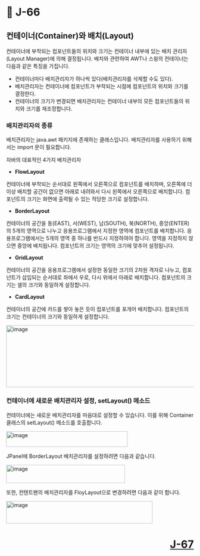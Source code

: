 # 📖 J-66

## 컨테이너(Container)와 배치(Layout)
<p>
  컨테이너에 부착되는 컴포넌트들의 위치와 크기는 컨테이너 내부에 있는 배치 관리자(Layout Manager)에 의해 결정됩니다.
  배치와 관련하여 AWT나 스윙의 컨테이너는 다음과 같은 특징을 가집니다.
</p>

* 컨테이너마다 배치관리자가 하나씩 있다(배치관리자를 삭제할 수도 있다).
* 배치관리자는 컨테이너에 컴포넌트가 부착되는 시점에 컴포넌트의 위치와 크기를 결정한다.
* 컨테이너의 크기가 변경되면 배치관리자는 컨테이너 내부의 모든 컴포넌트들의 위치와 크기를 재조정합니다.

### 배치관리자의 종류
<p>
  배치관리자는 java.awt 패키지에 존재하는 클래스입니다. 배치관리자를 사용하기 위해서는 import 문이 필요합니다.
</p>
<p>
  자바의 대표적인 4가지 배치관리자
</p>

* **FlowLayout**
<p>
  컨테이너에 부착되는 순서대로 왼쪽에서 오른쪽으로 컴포넌트를 배치하며, 오른쪽에 더 이상 배치할 공간이 없으면 아래로 내려와서 다시 왼쪽에서 오른쪽으로 배치합니다.
  컴포넌트의 크기는 화면에 출력될 수 있는 적당한 크기로 설정합니다.
</p>

* **BorderLayout**
<p>
  컨테이너의 공간을 동(EAST), 서(WEST), 남(SOUTH), 북(NORTH), 중앙(ENTER)의 5개의 영역으로 나누고 응용프로그램에서 지정한 영역에 컴포넌트를 배치합니다.
  응용프로그램에서는 5개의 영역 중 하나를 반드시 지정하여야 합니다. 
  영역을 지정하지 않으면 중앙에 배치됩니다.
  컴포넌트의 크기는 영역의 크기에 맞추어 설정됩니다.
</p>
  
* **GridLayout**
<p>
  컨테이너의 공간을 응용프로그램에서 설정한 동일한 크기의 2차원 격자로 나누고, 컴포넌트가 삽입되는 순서대로 좌에서 우로, 
  다시 위에서 아래로 배치합니다. 컴포넌트의 크기는 셀의 크기와 동일하게 설정합니다.
</p>
 
* **CardLayout**
<p>
  컨테이너의 공간에 카드를 쌓아 놓은 듯이 컴포넌트를 포개어 배치합니다.
  컴포넌트의 크기는 컨테이너의 크기와 동일하게 설정합니다.
</p>

<img width="683" height="166" alt="image" src="https://github.com/user-attachments/assets/5aedb8f9-0ec8-4484-b4b2-feda6a087889" />

### 컨테이너에 새로운 배치관리자 설정, setLayout() 메소드
<p>
  컨테이너에는 새로운 배치관리자를 마음대로 설정할 수 있습니다. 이를 위해 Container 클래스의 setLayout() 메소드를 호출합니다.
</p>

<img width="326" height="42" alt="image" src="https://github.com/user-attachments/assets/fe4e16bb-4def-4384-9b9b-33fff5660cb2" />

<p>
  JPanel에 BorderLayout 배치관리자를 설정하려면 다음과 같습니다.
</p>

<img width="319" height="49" alt="image" src="https://github.com/user-attachments/assets/b1f253e6-07da-4ba6-8548-7d1551d399e1" />

<p>
  또한, 컨텐트팬의 배치관리자를 FloyLayout으로 변경하려면 다음과 같이 합니다.
</p>

<img width="393" height="60" alt="image" src="https://github.com/user-attachments/assets/e06e0788-bea4-4cbe-a10f-f71c114ec1db" />

# <p align="right">[J-67](./J_67.md)</p>

